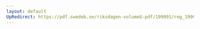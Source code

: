 ```yaml
---
layout: default
UpRedirect: https://pdf.swedeb.se/riksdagen-volumeG-pdf/199091/reg_199091/reg_199091_1010.pdf
---
```

